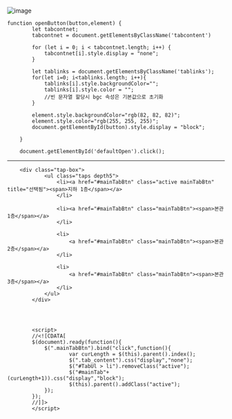 ![image](https://github.com/YENAZIGMINA/Publilshing/assets/129706758/0148f2e1-0332-440f-bac4-1876ec01ef82)

    function openButton(button,element) {
            let tabcontnet;
            tabcontnet = document.getElementsByClassName('tabcontent')

            for (let i = 0; i < tabcontnet.length; i++) {
                tabcontnet[i].style.display = "none";
            }

            let tablinks = document.getElementsByClassName('tablinks');
            for(let i=0; i<tablinks.length; i++){
                tablinks[i].style.backgroundColor="";
                tablinks[i].style.color = "";
                //빈 문자열 할당시 bgc 속성은 기본값으로 초기화
            }

            element.style.backgroundColor="rgb(82, 82, 82)";
            element.style.color="rgb(255, 255, 255)";
            document.getElementById(button).style.display = "block";
            
        }

        document.getElementById('defaultOpen').click();


----------------------------------------------------------------------




        <div class="tap-box">
                <ul class="taps depth5">
                    <li><a href="#mainTabBtn" class="active mainTabBtn" title="선택됨"><span>지하 1층</span></a>
                    </li>
        
                    <li><a href="#mainTabBtn" class="mainTabBtn"><span>본관 1층</span></a>
                    </li>
        
                    <li>
                        <a href="#mainTabBtn" class="mainTabBtn"><span>본관 2층</span></a>
                    </li>
        
                    <li>
                        <a href="#mainTabBtn" class="mainTabBtn"><span>본관 3층</span></a>
                    </li>
                </ul>
            </div>




            <script>
            //<![CDATA[
            $(document).ready(function(){
                $(".mainTabBtn").bind("click",function(){
                        var curLength = $(this).parent().index();
                        $(".tab_content").css("display","none");
                        $("#TabUl > li").removeClass("active");
                        $("#mainTab"+(curLength+1)).css("display","block");
                        $(this).parent().addClass("active");
                });
            });
            //]]>
            </script>

            
